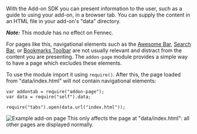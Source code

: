 <!-- This Source Code Form is subject to the terms of the Mozilla Public
   - License, v. 2.0. If a copy of the MPL was not distributed with this
   - file, You can obtain one at http://mozilla.org/MPL/2.0/. -->

With the Add-on SDK you can present information to the user,
such as a guide to using your add-on, in a browser tab.
You can supply the content in an HTML file in your add-on's
"data" directory.

***Note:*** This module has no effect on Fennec.

For pages like this, navigational elements such as the
[Awesome Bar](http://support.mozilla.org/en-US/kb/Location%20bar%20autocomplete),
[Search Bar](http://support.mozilla.org/en-US/kb/Search%20bar), or
[Bookmarks Toolbar](http://support.mozilla.org/en-US/kb/Bookmarks%20Toolbar)
are not usually relevant and distract from the content
you are presenting. The `addon-page` module provides a simple
way to have a page which excludes these elements.

To use the module import it using `require()`. After this,
the page loaded from "data/index.html" will not contain
navigational elements:

    var addontab = require("addon-page");
    var data = require("self").data;

    require("tabs").open(data.url("index.html"));

<img src="static-files/media/screenshots/addon-page.png" alt="Example add-on page" class="image-center"/>
This only affects the page at "data/index.html":
all other pages are displayed normally.

